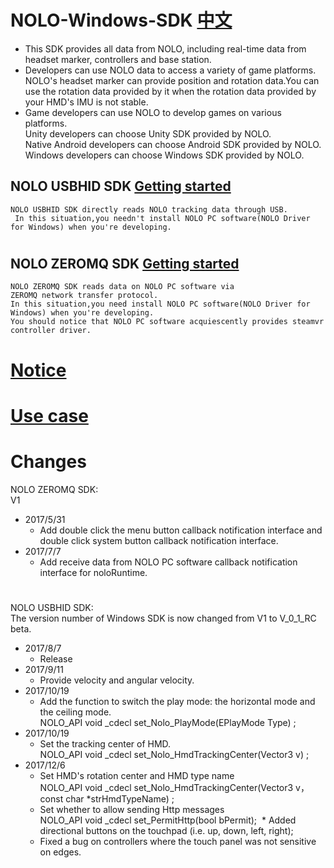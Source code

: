 # NOLO-Windows-SDK [中文](https://github.com/NOLOVR/NOLO-Windows-SDK/blob/master/README_CN.md)
* This SDK provides all data from NOLO, including real-time data from headset marker, controllers and base station. 
* Developers can use NOLO data to access  a variety of game platforms.  
NOLO's headset marker can provide position and rotation data.You can use the rotation data provided by it when the rotation data provided by your HMD's IMU is not stable.  
* Game developers can use NOLO to develop games on various platforms.  
Unity developers can choose Unity SDK provided by NOLO.  
Native Android developers can choose Android SDK provided by NOLO.  
Windows developers can choose Windows SDK provided by NOLO. 

## NOLO USBHID SDK [Getting started](https://github.com/NOLOVR/NOLO-Windows-SDK/blob/master/HIDGetStarted.md) 
    NOLO USBHID SDK directly reads NOLO tracking data through USB.  
     In this situation,you needn't install NOLO PC software(NOLO Driver for Windows) when you're developing.
#
## NOLO ZEROMQ SDK [Getting started](https://github.com/NOLOVR/NOLO-Windows-SDK/blob/master/GetStarted.md) 
    NOLO ZEROMQ SDK reads data on NOLO PC software via ZEROMQ network transfer protocol.  
    In this situation,you need install NOLO PC software(NOLO Driver for Windows) when you're developing.  
    You should notice that NOLO PC software acquiescently provides steamvr controller driver. 
#


# [Notice](https://github.com/NOLOVR/NOLO-Windows-SDK/blob/master/NOLOVR/NOLO_USBHID_SDK/Notice_EN.pdf)
# [Use case](https://github.com/NOLOVR/NOLO-Windows-SDK/tree/master/Examples)
# Changes  
NOLO ZEROMQ SDK:  
V1
- 2017/5/31  
  * Add double click the menu button callback notification interface and double click system button callback notification interface.
- 2017/7/7  
  * Add receive data from NOLO PC software callback notification interface for noloRuntime.  
#
NOLO USBHID SDK:  
The version number of Windows SDK is now changed from V1 to V_0_1_RC beta.
- 2017/8/7
  * Release  
- 2017/9/11  
  * Provide velocity and angular velocity.
- 2017/10/19
  * Add the function to switch the play mode: the horizontal mode and the ceiling mode.  
    	NOLO_API void _cdecl set_Nolo_PlayMode(EPlayMode  Type) ;
- 2017/10/19
  * Set the tracking center of HMD.   
  	NOLO_API void _cdecl set_Nolo_HmdTrackingCenter(Vector3 v) ;
- 2017/12/6
  * Set HMD's rotation center and HMD type name   
  	NOLO_API void _cdecl set_Nolo_HmdTrackingCenter(Vector3 v，const char *strHmdTypeName) ;
  * Set whether to allow sending Http messages   
    NOLO_API void _cdecl set_PermitHttp(bool bPermit);
  * Added directional buttons on the touchpad (i.e. up, down, left, right);
  * Fixed a bug on controllers where the touch panel was not sensitive on edges.
#

        
        
